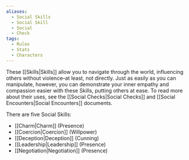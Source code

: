 ```yaml
---
aliases:
  - Social Skills
  - Social Skill
  - Social
  - Check
tags:
  - Rules
  - Stats
  - Characters
---
```

These [[Skills|Skills]] allow you to navigate through the world, influencing others without violence–at least, not directly. Just as easily as you can manipulate, however, you can demonstrate your inner empathy and compassion easier with these Skills, putting others at ease. To read more about their uses, see the [[Social Checks|Social Checks]] and [[Social Encounters|Social Encounters]] documents.

There are five Social Skills:
- [[Charm|Charm]] (Presence)
- [[Coercion|Coercion]] (Willpower)
- [[Deception|Deception]] (Cunning)
- [[Leadership|Leadership]] (Presence) 
- [[Negotiation|Negotiation]] (Presence)

